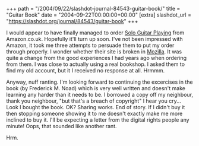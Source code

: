 +++
path = "/2004/09/22/slashdot-journal-84543-guitar-book/"
title = "Guitar Book"
date = "2004-09-22T00:00:00+00:00"
[extra]
slashdot_url = "https://slashdot.org/journal/84543/guitar-book"
+++

<p>I would appear to have finally managed to order <a href="http://www.amazon.co.uk/exec/obidos/ASIN/0825694000/026-8427743-1791615">Solo Guitar Playing</a> from Amazon.co.uk. Hopefully it'll turn up soon. I've not been impressed with Amazon, it took me three attempts to persuade them to put my order through properly. I wonder whether their site is broken in <a href="http://www.mozilla.org/">Mozilla</a>. It was quite a change from the good experiences I had years ago when ordering from them. I was close to actually using a real bookshop. I asked them to find my old account, but it I received no response at all. Hrmmm.</p>
<p>Anyway, nuff ranting. I'm looking forward to continuing the excercises in the book (by Frederick M. Noad) which is very well written and doesn't make learning any harder than it needs to be. I borrowed a copy off my neighbour, thank you neighbour, "but that's a breach of copyright" I hear you cry... Look I bought the book. OK? Sharing works. End of story. If I didn't buy it then stopping someone showing it to me doesn't exactly make me more inclined to buy it. I'll be expecting a letter from the digital rights people any minute! Oops, that sounded like another rant.</p>
<p>Hrm.</p>

